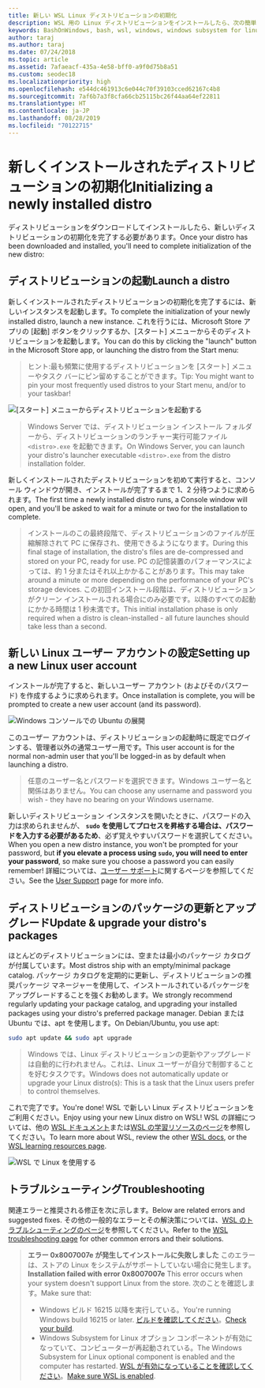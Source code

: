 ```yaml
---
title: 新しい WSL Linux ディストリビューションの初期化
description: WSL 用の Linux ディストリビューションをインストールしたら、次の簡単な手順に従って初期化を完了します
keywords: BashOnWindows, bash, wsl, windows, windows subsystem for linux, windowssubsystem, ubuntu, debian, suse, windows 10
author: taraj
ms.author: taraj
ms.date: 07/24/2018
ms.topic: article
ms.assetid: 7afaeacf-435a-4e58-bff0-a9f0d75b8a51
ms.custom: seodec18
ms.localizationpriority: high
ms.openlocfilehash: e544dc461913c6e044c70f39103cced62167c4b8
ms.sourcegitcommit: 7af6b7a3f8cfa66cb25115bc26f44aa64ef22811
ms.translationtype: HT
ms.contentlocale: ja-JP
ms.lasthandoff: 08/28/2019
ms.locfileid: "70122715"
---
```

# <a name="initializing-a-newly-installed-distro"></a><span data-ttu-id="f762a-104">新しくインストールされたディストリビューションの初期化</span><span class="sxs-lookup"><span data-stu-id="f762a-104">Initializing a newly installed distro</span></span>
<span data-ttu-id="f762a-105">ディストリビューションをダウンロードしてインストールしたら、新しいディストリビューションの初期化を完了する必要があります。</span><span class="sxs-lookup"><span data-stu-id="f762a-105">Once your distro has been downloaded and installed, you'll need to complete initialization of the new distro:</span></span>

## <a name="launch-a-distro"></a><span data-ttu-id="f762a-106">ディストリビューションの起動</span><span class="sxs-lookup"><span data-stu-id="f762a-106">Launch a distro</span></span>
<span data-ttu-id="f762a-107">新しくインストールされたディストリビューションの初期化を完了するには、新しいインスタンスを起動します。</span><span class="sxs-lookup"><span data-stu-id="f762a-107">To complete the initialization of your newly installed distro, launch a new instance.</span></span> <span data-ttu-id="f762a-108">これを行うには、Microsoft Store アプリの [起動] ボタンをクリックするか、[スタート] メニューからそのディストリビューションを起動します。</span><span class="sxs-lookup"><span data-stu-id="f762a-108">You can do this by clicking the "launch" button in the Microsoft Store app, or launching the distro from the Start menu:</span></span>

> <span data-ttu-id="f762a-109">ヒント:最も頻繁に使用するディストリビューションを [スタート] メニューやタスク バーにピン留めすることができます。</span><span class="sxs-lookup"><span data-stu-id="f762a-109">Tip: You might want to pin your most frequently used distros to your Start menu, and/or to your taskbar!</span></span>

![[スタート] メニューからディストリビューションを起動する](media/start-menu.png)

> <span data-ttu-id="f762a-111">Windows Server では、ディストリビューション インストール フォルダーから、ディストリビューションのランチャー実行可能ファイル `<distro>.exe` を起動できます。</span><span class="sxs-lookup"><span data-stu-id="f762a-111">On Windows Server, you can launch your distro's launcher executable `<distro>.exe` from the distro installation folder.</span></span>

<span data-ttu-id="f762a-112">新しくインストールされたディストリビューションを初めて実行すると、コンソール ウィンドウが開き、インストールが完了するまで 1、2 分待つように求められます。</span><span class="sxs-lookup"><span data-stu-id="f762a-112">The first time a newly installed distro runs, a Console window will open, and you'll be asked to wait for a minute or two for the installation to complete.</span></span>

> <span data-ttu-id="f762a-113">インストールのこの最終段階で、ディストリビューションのファイルが圧縮解除されて PC に保存され、使用できるようになります。</span><span class="sxs-lookup"><span data-stu-id="f762a-113">During this final stage of installation, the distro's files are de-compressed and stored on your PC, ready for use.</span></span> <span data-ttu-id="f762a-114">PC の記憶装置のパフォーマンスによっては、約 1 分またはそれ以上かかることがあります。</span><span class="sxs-lookup"><span data-stu-id="f762a-114">This may take around a minute or more depending on the performance of your PC's storage devices.</span></span> <span data-ttu-id="f762a-115">この初回インストール段階は、ディストリビューションがクリーン インストールされる場合にのみ必要です。以降のすべての起動にかかる時間は 1 秒未満です。</span><span class="sxs-lookup"><span data-stu-id="f762a-115">This initial installation phase is only required when a distro is clean-installed - all future launches should take less than a second.</span></span>

## <a name="setting-up-a-new-linux-user-account"></a><span data-ttu-id="f762a-116">新しい Linux ユーザー アカウントの設定</span><span class="sxs-lookup"><span data-stu-id="f762a-116">Setting up a new Linux user account</span></span>

<span data-ttu-id="f762a-117">インストールが完了すると、新しいユーザー アカウント (およびそのパスワード) を作成するように求められます。</span><span class="sxs-lookup"><span data-stu-id="f762a-117">Once installation is complete, you will be prompted to create a new user account (and its password).</span></span> 

![Windows コンソールでの Ubuntu の展開](media/UbuntuInstall.png)

<span data-ttu-id="f762a-119">このユーザー アカウントは、ディストリビューションの起動時に既定でログインする、管理者以外の通常ユーザー用です。</span><span class="sxs-lookup"><span data-stu-id="f762a-119">This user account is for the normal non-admin user that you'll be logged-in as by default when launching a distro.</span></span>

> <span data-ttu-id="f762a-120">任意のユーザー名とパスワードを選択できます。Windows ユーザー名と関係はありません。</span><span class="sxs-lookup"><span data-stu-id="f762a-120">You can choose any username and password you wish - they have no bearing on your Windows username.</span></span> 

<span data-ttu-id="f762a-121">新しいディストリビューション インスタンスを開いたときに、パスワードの入力は求められませんが、 **`sudo` を使用してプロセスを昇格する場合は、パスワードを入力する必要があるため**、必ず覚えやすいパスワードを選択してください。</span><span class="sxs-lookup"><span data-stu-id="f762a-121">When you open a new distro instance, you won't be prompted for your password, but **if you elevate a process using `sudo`, you will need to enter your password**, so make sure you choose a password you can easily remember!</span></span> <span data-ttu-id="f762a-122">詳細については、[ユーザー サポート](user-support.md)に関するページを参照してください。</span><span class="sxs-lookup"><span data-stu-id="f762a-122">See the [User Support](user-support.md) page for more info.</span></span>

## <a name="update--upgrade-your-distros-packages"></a><span data-ttu-id="f762a-123">ディストリビューションのパッケージの更新とアップグレード</span><span class="sxs-lookup"><span data-stu-id="f762a-123">Update & upgrade your distro's packages</span></span>

<span data-ttu-id="f762a-124">ほとんどのディストリビューションには、空または最小のパッケージ カタログが付属しています。</span><span class="sxs-lookup"><span data-stu-id="f762a-124">Most distros ship with an empty/minimal package catalog.</span></span> <span data-ttu-id="f762a-125">パッケージ カタログを定期的に更新し、ディストリビューションの推奨パッケージ マネージャーを使用して、インストールされているパッケージをアップグレードすることを強くお勧めします。</span><span class="sxs-lookup"><span data-stu-id="f762a-125">We strongly recommend regularly updating your package catalog, and upgrading your installed packages using your distro's preferred package manager.</span></span> <span data-ttu-id="f762a-126">Debian または Ubuntu では、apt を使用します。</span><span class="sxs-lookup"><span data-stu-id="f762a-126">On Debian/Ubuntu, you use apt:</span></span>

```bash
sudo apt update && sudo apt upgrade
```

> <span data-ttu-id="f762a-127">Windows では、Linux ディストリビューションの更新やアップグレードは自動的に行われません。これは、Linux ユーザーが自分で制御することを好むタスクです。</span><span class="sxs-lookup"><span data-stu-id="f762a-127">Windows does not automatically update or upgrade your Linux distro(s): This is a task that the Linux users prefer to control themselves.</span></span>

<span data-ttu-id="f762a-128">これで完了です。</span><span class="sxs-lookup"><span data-stu-id="f762a-128">You're done!</span></span> <span data-ttu-id="f762a-129">WSL で新しい Linux ディストリビューションをご利用ください。</span><span class="sxs-lookup"><span data-stu-id="f762a-129">Enjoy using your new Linux distro on WSL!</span></span> <span data-ttu-id="f762a-130">WSL の詳細については、他の [WSL ドキュメント](https://aka.ms/wsldocs)または[WSL の学習リソースのページ](https://aka.ms/learnwsl)を参照してください。</span><span class="sxs-lookup"><span data-stu-id="f762a-130">To learn more about WSL, review the other [WSL docs](https://aka.ms/wsldocs), or the [WSL learning resources page](https://aka.ms/learnwsl).</span></span>

![WSL で Linux を使用する](media/linux-on-wsl.png)

## <a name="troubleshooting"></a><span data-ttu-id="f762a-132">トラブルシューティング</span><span class="sxs-lookup"><span data-stu-id="f762a-132">Troubleshooting</span></span>

<span data-ttu-id="f762a-133">関連エラーと推奨される修正を次に示します。</span><span class="sxs-lookup"><span data-stu-id="f762a-133">Below are related errors and suggested fixes.</span></span> <span data-ttu-id="f762a-134">その他の一般的なエラーとその解決策については、[WSL のトラブルシューティングのページ](troubleshooting.md)を参照してください。</span><span class="sxs-lookup"><span data-stu-id="f762a-134">Refer to the [WSL troubleshooting page](troubleshooting.md) for other common errors and their solutions.</span></span>

> <span data-ttu-id="f762a-135">**エラー 0x8007007e が発生してインストールに失敗しました** このエラーは、ストアの Linux をシステムがサポートしていない場合に発生します。</span><span class="sxs-lookup"><span data-stu-id="f762a-135">**Installation failed with error 0x8007007e** This error occurs when your system doesn't support Linux from the store.</span></span>  <span data-ttu-id="f762a-136">次のことを確認します。</span><span class="sxs-lookup"><span data-stu-id="f762a-136">Make sure that:</span></span>
> * <span data-ttu-id="f762a-137">Windows ビルド 16215 以降を実行している。</span><span class="sxs-lookup"><span data-stu-id="f762a-137">You're running Windows build 16215 or later.</span></span> <span data-ttu-id="f762a-138">[ビルドを確認してください](troubleshooting.md#check-your-build-number)。</span><span class="sxs-lookup"><span data-stu-id="f762a-138">[Check your build](troubleshooting.md#check-your-build-number).</span></span>
> * <span data-ttu-id="f762a-139">Windows Subsystem for Linux オプション コンポーネントが有効になっていて、コンピューターが再起動されている。</span><span class="sxs-lookup"><span data-stu-id="f762a-139">The Windows Subsystem for Linux optional component is enabled and the computer has restarted.</span></span>  <span data-ttu-id="f762a-140">[WSL が有効になっていることを確認してください](troubleshooting.md#confirm-wsl-is-enabled)。</span><span class="sxs-lookup"><span data-stu-id="f762a-140">[Make sure WSL is enabled](troubleshooting.md#confirm-wsl-is-enabled).</span></span>
